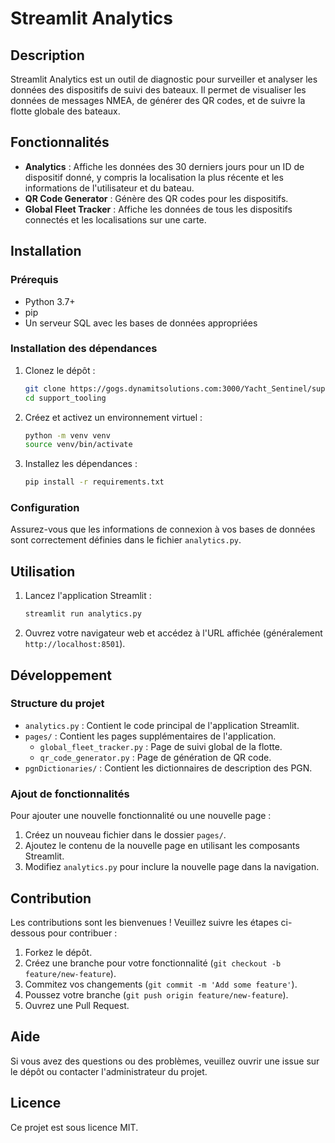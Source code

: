 # Streamlit Analytics

## Description

Streamlit Analytics est un outil de diagnostic pour surveiller et analyser les données des dispositifs de suivi des bateaux. Il permet de visualiser les données de messages NMEA, de générer des QR codes, et de suivre la flotte globale des bateaux.

## Fonctionnalités

- **Analytics** : Affiche les données des 30 derniers jours pour un ID de dispositif donné, y compris la localisation la plus récente et les informations de l'utilisateur et du bateau.
- **QR Code Generator** : Génère des QR codes pour les dispositifs.
- **Global Fleet Tracker** : Affiche les données de tous les dispositifs connectés et les localisations sur une carte.

## Installation

### Prérequis

- Python 3.7+
- pip
- Un serveur SQL avec les bases de données appropriées

### Installation des dépendances

1. Clonez le dépôt :
    ```bash
    git clone https://gogs.dynamitsolutions.com:3000/Yacht_Sentinel/support_tooling.git
    cd support_tooling
    ```

2. Créez et activez un environnement virtuel :
    ```bash
    python -m venv venv
    source venv/bin/activate
    ```

3. Installez les dépendances :
    ```bash
    pip install -r requirements.txt
    ```

### Configuration

Assurez-vous que les informations de connexion à vos bases de données sont correctement définies dans le fichier `analytics.py`.

## Utilisation

1. Lancez l'application Streamlit :
    ```bash
    streamlit run analytics.py
    ```

2. Ouvrez votre navigateur web et accédez à l'URL affichée (généralement `http://localhost:8501`).

## Développement

### Structure du projet

- `analytics.py` : Contient le code principal de l'application Streamlit.
- `pages/` : Contient les pages supplémentaires de l'application.
  - `global_fleet_tracker.py` : Page de suivi global de la flotte.
  - `qr_code_generator.py` : Page de génération de QR code.
- `pgnDictionaries/` : Contient les dictionnaires de description des PGN.

### Ajout de fonctionnalités

Pour ajouter une nouvelle fonctionnalité ou une nouvelle page :

1. Créez un nouveau fichier dans le dossier `pages/`.
2. Ajoutez le contenu de la nouvelle page en utilisant les composants Streamlit.
3. Modifiez `analytics.py` pour inclure la nouvelle page dans la navigation.

## Contribution

Les contributions sont les bienvenues ! Veuillez suivre les étapes ci-dessous pour contribuer :

1. Forkez le dépôt.
2. Créez une branche pour votre fonctionnalité (`git checkout -b feature/new-feature`).
3. Commitez vos changements (`git commit -m 'Add some feature'`).
4. Poussez votre branche (`git push origin feature/new-feature`).
5. Ouvrez une Pull Request.

## Aide

Si vous avez des questions ou des problèmes, veuillez ouvrir une issue sur le dépôt ou contacter l'administrateur du projet.

## Licence

Ce projet est sous licence MIT.
